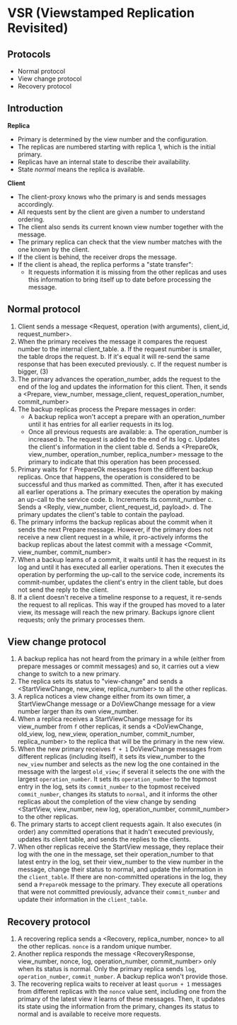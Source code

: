 # VSR (Viewstamped Replication Revisited)

## Protocols
 * Normal protocol
 * View change protocol
 * Recovery protocol

## Introduction
**Replica**
 - Primary is determined by the view number and the configuration.
 - The replicas are numbered starting with replica 1, which is the initial primary.
 - Replicas have an internal state to describe their availability.
 - State *normal* means the replica is available.

**Client**
 - The client-proxy knows who the primary is and sends messages accordingly.
 - All requests sent by the client are given a number to understand ordering.
 - The client also sends its current known view number together with the message.
 - The primary replica can check that the view number matches with the one known by the client.
 - If the client is behind, the receiver drops the message.
 - If the client is ahead, the replica performs a "state transfer":
    - It requests information it is missing from the other replicas and uses this information to bring itself up to date before processing the message.

## Normal protocol
 1. Client sends a message <Request, operation (with arguments), client_id, request_number>.
 2. When the primary receives the message it compares the request number to the internal client_table.
    a. If the request number is smaller, the table drops the request.
    b. If it's equal it will re-send the same response that has been executed previously.
    c. If the request number is bigger, (3)
 3. The primary advances the operation_number, adds the request to the end of the log and updates the information for this client.
    Then, it sends a <Prepare, view_number, message_client, request_operation_number, commit_number>
 4. The backup replicas process the Prepare messages in order:
    - A backup replica won't accept a prepare with an operation_number until it has entries for all earlier requests in its log.
    - Once all previous requests are available:
      a. The operation_number is increased
      b. The request is added to the end of its log
      c. Updates the client's information in the client table
      d. Sends a <PrepareOk, view_number, operation_number, replica_number> message to the primary to indicate that this operation has been processed.
 5. Primary waits for `f`  PrepareOk messages from the different backup replicas. Once that happens, the operation is considered to be successful and thus marked as committed. Then, after it has executed all earlier operations
    a. The primary executes the operation by making an up-call to the service code.
    b. Increments its commit_number
    c. Sends a <Reply, view_number, client_request_id, payload>.
    d. The primary updates the client's table to contain the payload.
 6. The primary informs the backup replicas about the commit when it sends the next Prepare message. However, if the primary does not receive a new client request in a while, it pro-actively informs the backup replicas about the latest commit with a message <Commit, view_number, commit_number>
 7. When a backup learns of a commit, it waits until it has the request in its log and until it has executed all earlier operations. Then it executes the operation by performing the up-call to the service code, increments its commit-number, updates the client's entry in the client table, but does not send the reply to the client.
 8. If a client doesn't receive a timeline response to a request, it re-sends the request to all replicas. This way if the grouped has moved to a later view, its message will reach the new primary. Backups ignore client requests; only the primary processes them.

## View change protocol
 1. A backup replica has not heard from the primary in a while (either from prepare messages or commit messages) and so, it carries out a view change to switch to a new primary.
 2. The replica sets its status to "view-change" and sends a <StartViewChange, new_view, replica_number> to all the other replicas.
 3. A replica notices a view change either from its own timer, a StartViewChange message or a DoViewChange message for a view number larger than its own view_number.
 4. When a replica receives a StartViewChange message for its view_number from `f` other replicas, it sends a <DoViewChange, old_view, log, new_view, operation_number, commit_number, replica_number> to the replica that will be the primary in the new view.
 5. When the new primary receives `f + 1` DoViewChange messages from different replicas (including itself), it sets its view_number to the `new_view` number and selects as the new log the one contained in the message with the largest `old_view`; if several it selects the one with the largest `operation_number`. It sets its `operation_number` to the topmost entry in the log, sets its `commit_number` to the topmost received `commit_number`, changes its statuts to `normal`, and it informs the other replicas about the completion of the view change by sending <StartView, view_number, new log, operation_number, commit_number> to the other replicas.
 6. The primary starts to accept client requests again. It also executes (in order) any committed operations that it hadn't executed previously, updates its client table, and sends the replies to the clients.
 7. When other replicas receive the StartView message, they replace their log with the one in the message, set their operation_number to that latest entry in the log, set their view_number to the view number in the message, change their status to normal, and update the information in the `client_table`. If there are non-committed operations in the log, they send a `PrepareOk` message to the primary. They execute all operations that were not committed previously, advance their `commit_number` and update their information in the `client_table`.

## Recovery protocol
 1. A recovering replica sends a <Recovery, replica_number, nonce> to all the other replicas. `nonce` is a random unique number.
 2. Another replica responds the message <RecoveryResponse, view_number, nonce, log, operation_number, commit_number> only when its status is normal. Only the primary replica sends `log`, `operation_number`, `commit_number`. A backup replica won't provide those.
 3. The recovering replica waits to receiver at least `quorum + 1` messages from different replicas with the `nonce` value sent, including one from the primary of the latest view it learns of these messages. Then, it updates its state using the information from the primary, changes its status to normal and is available to receive more requests.
